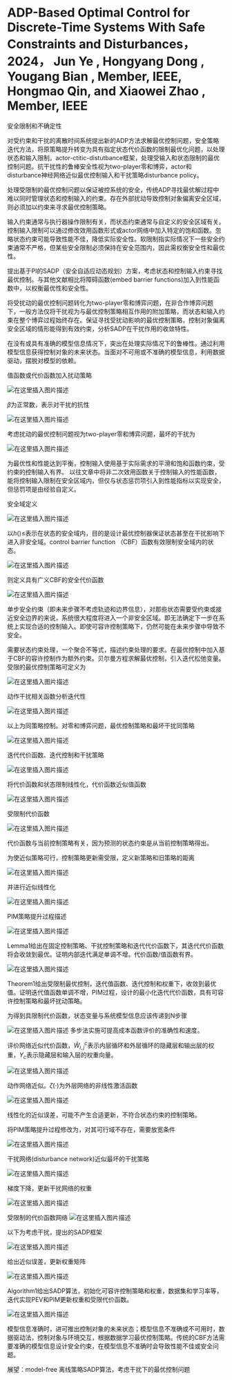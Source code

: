 

# ADP-Based Optimal Control for Discrete-Time Systems With Safe Constraints and Disturbances，2024， Jun Ye , Hongyang Dong , Yougang Bian , Member, IEEE, Hongmao Qin, and Xiaowei Zhao , Member, IEEE

安全限制和不确定性

对受约束和干扰的离散时间系统提出新的ADP方法求解最优控制问题，安全策略迭代方法，将原策略提升转变为具有指定状态代价函数的限制最优化问题，以处理状态和输入限制。actor-ctitic-distutbance框架，处理受输入和状态限制的最优控制问题。抗干扰性的鲁棒安全性视为two-player零和博弈，actor和disturbance神经网络近似最优控制输入和干扰策略disturbance policy。

处理受限制的最优控制问题以保证被控系统的安全，传统ADP寻找最优解过程中难以同时管理状态和控制输入的约束。存在外部扰动导致控制对象偏离安全区域，则必须加以约束来寻求最优控制策略。

输入约束通常与执行器操作限制有关，而状态约束通常与自定义的安全区域有关。控制输入限制可以通过修改效用函数形式或actor网络中加入特定的饱和函数。忽略状态约束可能导致性能不佳，降低实际安全性。软限制指实际情况下一些安全约束通常不严格，但某些安全限制必须保持在安全范围内，因此需权衡安全性和最优性。

提出基于PI的SADP（安全自适应动态规划）方案，考虑状态和控制输入约束寻找最优控制。与其他文献相比将障碍函数(embed barrier functions)加入到性能函数中，以权衡最优性和安全性。

将受扰动的最优控制问题转化为two-player零和博弈问题，在非合作博弈问题下，一般方法仅将干扰视为与最优控制策略相互作用的附加策略，而状态和输入约束在整个博弈过程始终存在。保证寻找受扰动影响的最优控制策略，控制对象偏离安全区域的情形能得到有效约束，分析SADP在干扰作用的收敛特性。

在没有或具有准确的模型信息情况下，突出在处理实际情况下的鲁棒性。通过利用模型信息获得控制对象的未来状态。当面对不可用或不准确的模型信息，利用数据驱动，摆脱对模型的依赖。

值函数或代价函数加入扰动策略

![在这里插入图片描述](https://img-blog.csdnimg.cn/direct/f0dcae468de64c1fb1395d18dce35d86.png)

$\beta$为正常数，表示对干扰的抗性

![在这里插入图片描述](https://img-blog.csdnimg.cn/direct/6ba7ef3dfd424ce58401decfffa50253.png)

考虑扰动的最优控制问题视为two-player零和博弈问题，最坏的干扰为

![在这里插入图片描述](https://img-blog.csdnimg.cn/direct/ea0b8f726abd4b208088278876b096f5.png)

为最优性和性能达到平衡，控制输入使用基于实际需求的平滑和饱和函数约束，受约束的控制输入有界。
以往文章中将非二次效用函数关于控制输入的性能函数，能将控制输入限制在安全区域内，但仅与状态惩罚项引入到性能指标以实现安全，但惩罚项是由经验自定义。

安全域定义

![在这里插入图片描述](https://img-blog.csdnimg.cn/direct/7ccae6f33c3c4c1daa2f75656b3ba536.png)

以$h()\leq$表示在状态的安全域内，目的是设计最优控制器保证状态甚至在干扰影响下进入非安全域。control barrier function （CBF）函数有效限制安全域内的状态。

![在这里插入图片描述](https://img-blog.csdnimg.cn/direct/69ba4eee88224fc78f5c988210f04d53.png)

则定义具有广义CBF的安全代价函数

![在这里插入图片描述](https://img-blog.csdnimg.cn/direct/2603e37a9e1a4029bfcf555a55e9ec04.png)

单步安全约束（即未来步骤不考虑轨迹和边界信息），对那些状态需要受约束或接近安全边界的来说，系统很大程度将进入一个非安全区域。即无法确定下一步在系统上实现合适的控制输入。即使可容许控制策略下，仍然可能在未来步骤中导致不安全。

需要状态约束处理，一个聚合不等式，描述约束处理的要求。在最优控制中加入基于CBF的容许控制作为额外约束。贝尔曼方程求解最优控制，引入迭代松弛变量。受限的最优控制策略可定义为

![在这里插入图片描述](https://img-blog.csdnimg.cn/direct/6cf49337765e455eb3d98acffe5f6cff.png)

动作干扰相关函数分析迭代性

![在这里插入图片描述](https://img-blog.csdnimg.cn/direct/59a6a7d219534409885c0192990ceb75.png)

以上为同策略控制。对零和博弈问题，最优控制策略和最坏干扰同策略

![在这里插入图片描述](https://img-blog.csdnimg.cn/direct/012bd47d710e4b8683af9a9f4a5ed9c0.png)

迭代代价函数、迭代控制和干扰策略

![在这里插入图片描述](https://img-blog.csdnimg.cn/direct/7fc9125e8ab24d439c936bb90ac4f4d7.png)

将代价函数和状态限制线性化，代价函数近似值函数

![在这里插入图片描述](https://img-blog.csdnimg.cn/direct/02a0a601b4cd4700828e55c6dd84d2aa.png)

受限制代价函数

![在这里插入图片描述](https://img-blog.csdnimg.cn/direct/1d73d035d35f4cc9982ce4f85f2491ab.png)

代价函数与当前控制策略有关，因为预测的状态约束是从当前控制策略得出。

为使近似策略可行，控制策略更新需受限，定义新策略和旧策略的距离

![在这里插入图片描述](https://img-blog.csdnimg.cn/direct/c960595027de47a680a47dd9d9e49fc9.png)

并进行近似线性化

![在这里插入图片描述](https://img-blog.csdnimg.cn/direct/91bf3dc740244b1e8e7d5ed877a5a760.png)

PIM策略提升过程描述

![在这里插入图片描述](https://img-blog.csdnimg.cn/direct/e3755971f1a246a1987bb1b56bbded93.png)

Lemma1给出在固定控制策略、干扰控制策略和迭代代价函数下，其迭代代价函数将会收敛到最优。证明内部迭代满足单调不增。代价函数/值函数有界。

![在这里插入图片描述](https://img-blog.csdnimg.cn/direct/b23ab808d54b4ea0b4f8a7a4e717f4e5.png)

Theorem1给出受限制最优控制，迭代值函数、迭代控制和权重下，收敛到最优值。证明迭代值函数单调不增，PIM过程，设计的最小化迭代代价函数，具有可容许控制策略和最坏扰动策略。

为得到具限制代价函数，状态变量与系统模型信息应该传递到N步骤

![在这里插入图片描述](https://img-blog.csdnimg.cn/direct/7c8fda4f82f84918ac4c7f51e678637a.png)
多步法实施可提高成本函数评价的准确性和速度。


评价网络近似代价函数，$\hat{W}_{i,j}^c$表示内层循环和外层循环的隐藏层和输出层的权重，$Y_c$表示隐藏层和输入层的权重向量。

![在这里插入图片描述](https://img-blog.csdnimg.cn/direct/0ea12fbcd9144c948be7e63082810553.png)

动作网络近似。$\zeta\left(\cdot\right)$为外层网络的非线性激活函数

![在这里插入图片描述](https://img-blog.csdnimg.cn/direct/91350819ca864be2bc367ca5dc55a872.png)

线性化的近似误差，可能不产生合适更新，不符合状态约束的控制策略。

将PIM策略提升过程修改为，对其可行域不存在，需要放宽条件

![在这里插入图片描述](https://img-blog.csdnimg.cn/direct/c19eb2f5f6df411fa2d83df8cac3cc1a.png)

干扰网络(disturbance network)近似最坏的干扰策略

![在这里插入图片描述](https://img-blog.csdnimg.cn/direct/17896e0e5d694055b2ea64534cca5684.png)

梯度下降，更新干扰网络的权重

![在这里插入图片描述](https://img-blog.csdnimg.cn/direct/ecf4d3fa92e2406fb39fa1ea81e347f6.png)

受限制的代价函数网络
![在这里插入图片描述](https://img-blog.csdnimg.cn/direct/5ffa2c4f3d6643f99a00e966ebdf40d8.png)

以下为考虑干扰，提出的SADP框架

![在这里插入图片描述](https://img-blog.csdnimg.cn/direct/6981cc0894ab431eab007c364d28aa71.png)

给出近似误差，更新权重矩阵

![在这里插入图片描述](https://img-blog.csdnimg.cn/direct/d3f8d594990f4a52b0495c97c07c8192.png)

Algorithm1给出SADP算法，初始化可容许控制策略和权重，数据集和学习率等，迭代实现PEV和PIM更新权重和受限代价函数。

![在这里插入图片描述](https://img-blog.csdnimg.cn/direct/ddb549ae4c034e01a4f6b0d85be42e60.png)

模型信息准确时，进可推出控制对象的未来状态；模型信息不准确或不可用时，数据驱动法，控制对象与环境交互，根据数据学习最优控制策略。传统的CBF方法需要准确的模型信息设计安全约束，在模型信息不准确时会导致性能不佳或安全问题。

展望：model-free 离线策略SADP算法，考虑干扰下的最优控制问题
